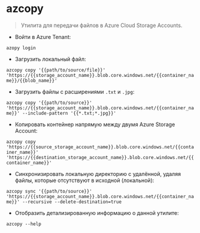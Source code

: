 # azcopy

> Утилита для передачи файлов в Azure Cloud Storage Accounts.

- Войти в Azure Tenant:

`azopy login`

- Загрузить локальный файл:

`azcopy copy '{{path/to/source/file}}' 'https://{{storage_account_name}}.blob.core.windows.net/{{container_name}}/{{blob_name}}'`

- Загрузить файлы с расширениями `.txt` и `.jpg`:

`azcopy copy '{{path/to/source}}' 'https://{{storage_account_name}}.blob.core.windows.net/{{container_name}}' --include-pattern '{{*.txt;*.jpg}}'`

- Копировать контейнер напрямую между двумя Azure Storage Account:

`azcopy copy 'https://{{source_storage_account_name}}.blob.core.windows.net/{{container_name}}' 'https://{{destination_storage_account_name}}.blob.core.windows.net/{{container_name}}'`

- Синхронизировать локальную директорию с удалённой, удаляя файлы, которые отсутствуют в исходной (локальной):

`azcopy sync '{{path/to/source}}' 'https://{{storage_account_name}}.blob.core.windows.net/{{container_name}}' --recursive --delete-destination=true`

- Отобразить детализированную информацию о данной утилите:

`azcopy --help`
